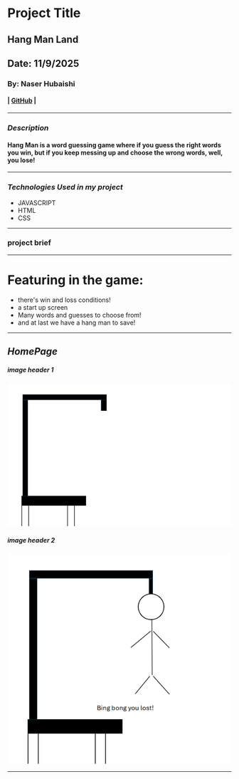 # Project Title
## Hang Man Land

## Date: 11/9/2025

### By: Naser Hubaishi

#### | [GitHub](https://github.com/envwx) |
***

### ***Description***
#### Hang Man is a word guessing game where if you guess the right words you win, but if you keep messing up and choose the wrong words, well, you lose!
***

### ***Technologies Used in my project***
* JAVASCRIPT
* HTML
* CSS
***
### project brief

***
# Featuring in the game:
* there's win and loss conditions!
* a start up screen
* Many words and guesses to choose from!
* and at last we have a hang man to save!

***
## ***HomePage***

##### image header 1
![HomePage](/Images/starting.png)

##### image header 2
![Game](/Images/mistake-6.png)
***



